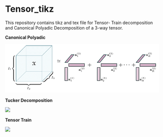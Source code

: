 # Tensor_tikz

This repository contains tikz and tex file for Tensor- Train decomposition and Canonical Polyadic Decomposition of a 3-way tensor. 



**Canonical Polyadic** 

<img src="https://github.com/kour-git/Tensor_tikz/blob/master/CP_tensor/cp_tensor.png" width="500">


**Tucker Decomposition**

<img src="https://github.com/kour-git/Tensor_tikz/blob/master/Tucker/Tucker.png" width="500">


**Tensor Train**

<img src="https://github.com/kour-git/Tensor_tikz/blob/master/TT_new/TT_dec.png" width="500">